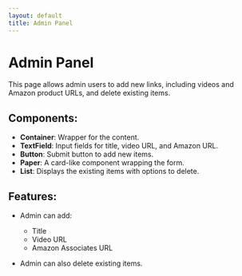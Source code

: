 ```yaml
---
layout: default
title: Admin Panel
---
```


# Admin Panel

This page allows admin users to add new links, including videos and Amazon product URLs, and delete existing items.

## Components:

- **Container**: Wrapper for the content.
- **TextField**: Input fields for title, video URL, and Amazon URL.
- **Button**: Submit button to add new items.
- **Paper**: A card-like component wrapping the form.
- **List**: Displays the existing items with options to delete.

## Features:

- Admin can add:
  - Title
  - Video URL
  - Amazon Associates URL

- Admin can also delete existing items.
